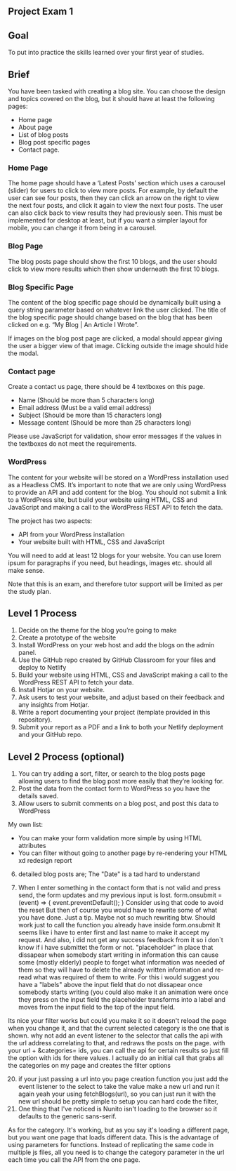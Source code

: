 ## Project Exam 1

## Goal

To put into practice the skills learned over your first year of studies.

## Brief

You have been tasked with creating a blog site. You can choose the design and topics covered on the blog, but it should have at least the following pages:

- Home page
- About page
- List of blog posts
- Blog post specific pages
- Contact page.

### Home Page

The home page should have a ‘Latest Posts’ section which uses a carousel (slider) for users to click to view more posts. For example, by default the user can see four posts, then they can click an arrow on the right to view the next four posts, and click it again to view the next four posts. The user can also click back to view results they had previously seen. This must be implemented for desktop at least, but if you want a simpler layout for mobile, you can change it from being in a carousel.

### Blog Page

The blog posts page should show the first 10 blogs, and the user should click to view more results which then show underneath the first 10 blogs.

### Blog Specific Page

The content of the blog specific page should be dynamically built using a query string parameter based on whatever link the user clicked. The title of the blog specific page should change based on the blog that has been clicked on e.g. “My Blog | An Article I Wrote”.

If images on the blog post page are clicked, a modal should appear giving the user a bigger view of that image. Clicking outside the image should hide the modal.

### Contact page

Create a contact us page, there should be 4 textboxes on this page.

- Name (Should be more than 5 characters long)
- Email address (Must be a valid email address)
- Subject (Should be more than 15 characters long)
- Message content (Should be more than 25 characters long)

Please use JavaScript for validation, show error messages if the values in the textboxes do not meet the requirements.

### WordPress

The content for your website will be stored on a WordPress installation used as a Headless CMS. It’s important to note that we are only using WordPress to provide an API and add content for the blog. You should not submit a link to a WordPress site, but build your website using HTML, CSS and JavaScript and making a call to the WordPress REST API to fetch the data.

The project has two aspects:

- API from your WordPress installation
- Your website built with HTML, CSS and JavaScript

You will need to add at least 12 blogs for your website. You can use lorem ipsum for paragraphs if you need, but headings, images etc. should all make sense.

Note that this is an exam, and therefore tutor support will be limited as per the study plan.

## Level 1 Process

1. Decide on the theme for the blog you’re going to make
2. Create a prototype of the website
3. Install WordPress on your web host and add the blogs on the admin panel.
4. Use the GitHub repo created by GitHub Classroom for your files and deploy to Netlify
5. Build your website using HTML, CSS and JavaScript making a call to the WordPress REST API to fetch your data.
6. Install Hotjar on your website.
7. Ask users to test your website, and adjust based on their feedback and any insights from Hotjar.
8. Write a report documenting your project (template provided in this repository).
9. Submit your report as a PDF and a link to both your Netlify deployment and your GitHub repo.

## Level 2 Process (optional)

1. You can try adding a sort, filter, or search to the blog posts page allowing users to find the blog post more easily that they’re looking for.
2. Post the data from the contact form to WordPress so you have the details saved.
3. Allow users to submit comments on a blog post, and post this data to WordPress

My own list:

- You can make your form validation more simple by using HTML attributes
- You can filter without going to another page by re-rendering your HTML
  xd redesign
  report

<!-- ################### Later Fixing  ####################  -->

6.  detailed blog posts are;
    The "Date" is a tad hard to understand

7.  When I enter something in the contact form that is not valid and press send, the form updates and my previous input is lost.
    form.onsubmit = (event) => {
    event.preventDefault();
    }
    Consider using that code to avoid the reset
    But then of course you would have to rewrite some of what you have done. Just a tip.
    Maybe not so much rewriting btw. Should work just to call the function you already have inside form.onsubmit
    It seems like i have to enter first and last name to make it accept my request. And also, i did not get any success feedback from it so i don`t know if i have submittet the form or not.
    "placeholder" in place that dissapear when somebody start writing in information this can cause some (mostly elderly) people to forget what information was needed of them so they will have to delete the already written information and re-read what was required of them to write. For this i would suggest you have a "labels" above the input field that do not dissapear once somebody starts writing (you could also make it an animation were once they press on the input field the placeholder transforms into a label and moves from the input field to the top of the input field.

Its nice your filter works but could you make it so it doesn't reload the page when you change it, and that the current selected category is the one that is shown. why not add an event listener to the selector that calls the api with the url address correlating to that, and redraws the posts on the page. with your url + &categories= ids, you can call the api for certain results so just fill the option with ids for there values. I actually do an initial call that grabs all the categories on my page and creates the filter options

20. if your just passing a url into you page creation function you just add the event listener to the select to take the value make a new url and run it again
    yeah your using fetchBlogs(url), so you can just run it with the new url should be pretty simple to setup
    you can hard code the filter,
21. One thing that I've noticed is Nunito isn't loading to the browser so it defaults to the generic sans-serif.

As for the category. It's working, but as you say it's loading a different page, but you want one page that loads different data. This is the advantage of using parameters for functions. Instead of replicating the same code in multiple js files, all you need is to change the category parameter in the url each time you call the API from the one page.

